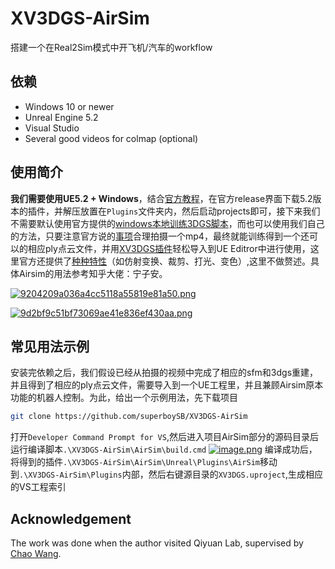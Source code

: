 # XV3DGS-AirSim
搭建一个在Real2Sim模式中开飞机/汽车的workflow

## 依赖
- Windows 10 or newer
- Unreal Engine 5.2
- Visual Studio
- Several good videos for colmap (optional)


## 使用简介
**我们需要使用UE5.2 + Windows**，结合[官方教程](https://github.com/xverse-engine/XV3DGS-UEPlugin?tab=readme-ov-file#plugin-download)，在官方release界面下载5.2版本的插件，并解压放置在`Plugins`文件夹内，然后启动projects即可，接下来我们不需要默认使用官方提供的[windows本地训练3DGS脚本](https://github.com/xverse-engine/XV3DGS-UEPlugin?tab=readme-ov-file#local-training-on-windows-platform)，而也可以使用我们自己的方法，只要注意官方说的[事项](https://github.com/xverse-engine/XV3DGS-UEPlugin/blob/main/Media/CaptureDOC_CN.md)合理拍摄一个mp4，最终就能训练得到一个还可以的相应ply点云文件，并用[XV3DGS插件](https://github.com/xverse-engine/XV3DGS-UEPlugin?tab=readme-ov-file#import-your-guassian-splatting-model)轻松导入到UE Editror中进行使用，这里官方还提供了[种种特性](https://github.com/xverse-engine/XV3DGS-UEPlugin?tab=readme-ov-file#feature-introduction)（如仿射变换、裁剪、打光、变色）,这里不做赘述。具体Airsim的用法参考知乎大佬：宁子安。

[![9204209a036a4cc5118a55819e81a50.png](https://i.postimg.cc/pyMNxC7M/9204209a036a4cc5118a55819e81a50.png)](https://postimg.cc/YLRDz6Md)

[![9d2bf9c51bf73069ae41e836ef430aa.png](https://i.postimg.cc/QC2DChFP/9d2bf9c51bf73069ae41e836ef430aa.png)](https://postimg.cc/RJLybrQQ)

## 常见用法示例
安装完依赖之后，我们假设已经从拍摄的视频中完成了相应的sfm和3dgs重建，并且得到了相应的ply点云文件，需要导入到一个UE工程里，并且兼顾Airsim原本功能的机器人控制。为此，给出一个示例用法，先下载项目
```sh
git clone https://github.com/superboySB/XV3DGS-AirSim
```
打开`Developer Command Prompt for VS`,然后进入项目AirSim部分的源码目录后运行编译脚本`.\XV3DGS-AirSim\AirSim\build.cmd`
[![image.png](https://i.postimg.cc/KzR1qDh7/image.png)](https://postimg.cc/xJVjqHCq)
编译成功后，将得到的插件`.\XV3DGS-AirSim\AirSim\Unreal\Plugins\AirSim`移动到`.\XV3DGS-AirSim\Plugins`内部，然后右键源目录的`XV3DGS.uproject`,生成相应的VS工程索引

## Acknowledgement
The work was done when the author visited Qiyuan Lab, supervised by [Chao Wang](https://scholar.google.com/citations?user=qmDGt-kAAAAJ&hl=zh-CN).